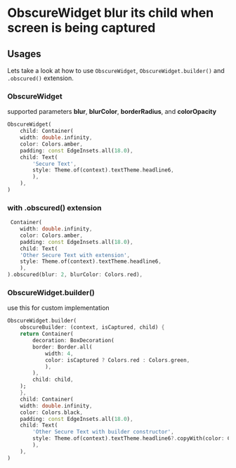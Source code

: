# ObscureWidget blur its child when screen is being captured

## Usages

Lets take a look at how to use `ObscureWidget`, `ObscureWidget.builder()` and `.obscured()` extension.

### ObscureWidget

supported parameters **blur**, **blurColor**, **borderRadius**, and **colorOpacity**

```dart
ObscureWidget(
    child: Container(
    width: double.infinity,
    color: Colors.amber,
    padding: const EdgeInsets.all(18.0),
    child: Text(
        'Secure Text',
        style: Theme.of(context).textTheme.headline6,
        ),
    ),
)
```

### with .obscured() extension

```dart
 Container(
    width: double.infinity,
    color: Colors.amber,
    padding: const EdgeInsets.all(18.0),
    child: Text(
    'Other Secure Text with extension',
    style: Theme.of(context).textTheme.headline6,
    ),
).obscured(blur: 2, blurColor: Colors.red),
```

### ObscureWidget.builder()

use this for custom implementation

```dart
ObscureWidget.builder(
    obscureBuilder: (context, isCaptured, child) {
    return Container(
        decoration: BoxDecoration(
        border: Border.all(
            width: 4,
            color: isCaptured ? Colors.red : Colors.green,
            ),
        ),
        child: child,
    );
    },
    child: Container(
    width: double.infinity,
    color: Colors.black,
    padding: const EdgeInsets.all(18.0),
    child: Text(
        'Other Secure Text with builder constructor',
        style: Theme.of(context).textTheme.headline6?.copyWith(color: Colors.white),
        ),
    ),
)
```
